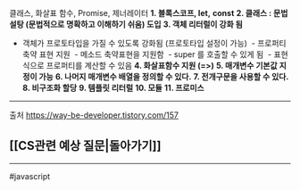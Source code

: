 클래스, 화살표 함수, Promise, 제너레이터
**1. 블록스코프, let,** **const**
**2. 클래스 : 문법 설탕 (문법적으로 명확하고 이해하기 쉬움) 도입**
**3. 객체 리터럴이 강화 됨**
 - 객체가 프로토타입을 가질 수 있도록 강화됨 (프로토타입 설정이 가능)
 - 프로퍼티 축약 표현 지원
 - 메소드 축약표현을 지원함
 - super 를 호출할 수 있게 됨
 - 표현식으로 프로퍼티를 계산할 수 있음
**4. 화살표함수 지원 (=>)**
**5. 매개변수 기본값 지정이 가능**
**6. 나머지 매개변수 배열을 정의할 수 있다.**
**7. 전개구문을 사용할 수 있다.**
**8. 비구조화 할당**
**9. 템플릿 리터럴**
**10. 모듈**
**11. 프로미스**


---
출처
https://way-be-developer.tistory.com/157
## [[CS관련 예상 질문|돌아가기]]
---
#javascript 
